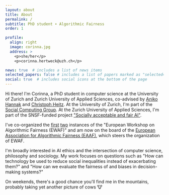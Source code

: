 ```yaml
---
layout: about
title: About
permalink: /
subtitle: PhD student ∙ Algorithmic Fairness
order: 1

profile:
  align: right
  image: corinna.jpg
  address: >
    <p>she/her</p>
    <p>corinna.hertweck@uzh.ch</p>

news: true  # includes a list of news items
selected_papers: false # includes a list of papers marked as "selected={true}"
social: true  # includes social icons at the bottom of the page
---
```


Hi there! I'm Corinna, a PhD student in computer science at the University of Zurich and Zurich University of Applied Sciences, co-advised by <a href="https://www.ifi.uzh.ch/en/scg/people/hannak.html" target="_blank">Aniko Hannak</a> and <a href="https://www.zhaw.ch/en/about-us/person/heit/" target="_blank">Christoph Heitz</a>. At the University of Zurich, I'm part of the <a href="https://www.ifi.uzh.ch/en/scg.html" target="_blank">Social Computing Group</a>. At the Zurich University of Applied Sciences, I'm part of the SNSF-funded project <a href="https://fair-ai.ch/" target="_blank">"Socially acceptable and fair AI"</a>.

I've co-organized the <a href="https://2022.ewaf.org/" target="_blank">first</a> <a href="https://2023.ewaf.org/" target="_blank">two</a> instances of the "European Workshop on Algorithmic Fairness (EWAF)" and am now on the board of the <a href="https://eaaf.ewaf.org/" target="_blank">European Association for Algorithmic Fairness (EAAF)</a>, which steers the organization of EWAF.

I'm broadly interested in AI ethics and the intersection of computer science, philosophy and sociology. My work focuses on questions such as "How can technology be used to reduce social inequalities instead of exacerbating them?" and "How can we evaluate the fairness of and biases in decision-making systems?"

On weekends, there's a good chance you'll find me in the mountains, probably taking yet another picture of cows 🐮
